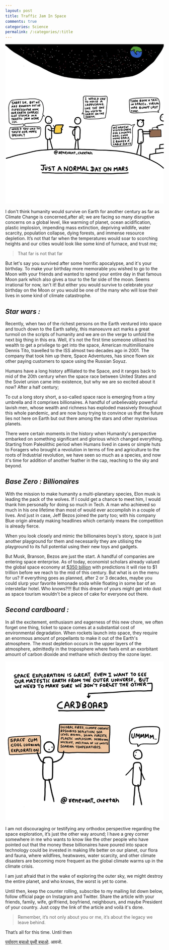 ```yaml
---
layout: post
title: Traffic Jam In Space
comments: true
categories: Science
permalink: /:categories/:title
---
```


![mars](/assets/posts_images/mars.png)

I don't think humanity would survive on Earth for another century as far as Climate Change is concerned,after all; we are facing so many disruptive concerns on a global level, like warming of planet, ocean acidification, plastic implosion, impending mass extinction, depriving wildlife, water scarcity, population collapse, dying forests, and immense resource depletion. It’s not that far when the temperatures would soar to scorching heights and our cities would look like some kind of furnace, and trust me;

> That far is not that far

But let's say you survived after some horrific apocalypse, and it's your birthday. To make your birthday more memorable you wished to go to the Moon with your friends and wanted to spend your entire day in that famous Moon park which also gives a tour to the far side of the moon. Seems irrational for now, isn't it! But either you would survive to celebrate your birthday on the Moon or you would be one of the many who will lose their lives in some kind of climate catastrophe.

## ***Star wars :***

Recently, when two of the richest persons on the Earth ventured into space and touch down to the Earth safely, this manoeuvre act marks a great turmoil on the scripts of humanity and we are on the verge to unfold the next big thing in this era. Well, it's not the first time someone utilised his wealth to get a privilege to get into the space, American multimillionaire Dennis Tito, travelled to the ISS almost two decades ago in 2001. The company that took him up there, Space Adventures, has since flown six other paying customers to space using the Russian Soyuz.

Humans have a long history affiliated to the Space, and it ranges back to mid of the 20th century when the space race between United States and the Soviet union came into existence, but why we are so excited about it now? After a half century;

To cut a long story short, a so-called space race is emerging from a tiny umbrella and it comprises billionaires. A handful of unbelievably powerful lavish men, whose wealth and richness has exploded massively throughout this whole pandemic, and are now busy trying to convince us that the future lies not here on Earth but out there among the stars and other mysterious planets.

There were certain moments in the history when Humanity's perspective embarked on something significant and glorious which changed everything. Starting from Paleolithic period when Humans lived in caves or simple huts to Foragers who brought a revolution in terms of fire and agriculture to the roots of Industrial revolution, we have seen so much as a species, and now it's time for addition of another feather in the cap, reaching to the sky and beyond.

## ***Base Zero : Billionaires***

With the mission to make humanity a multi-planetary species, Elon musk is leading the pack of the wolves. If I could get a chance to meet him, I would thank him personally for doing so much in Tech. A man who achieved so much in his one lifetime than most of would ever accomplish in a couple of lives. And just in case, Jeff Bezos joined the party too; with his company Blue origin already making headlines which certainly means the competition is already fierce.

When you look closely and mimic the billionaires boys's story, space is just another playground for them and necessarily they are utilising the playground to its full potential using their new toys and gadgets.

But Musk, Branson, Bezos are just the start. A handful of companies are entering space enterprise. As of today, economist scholars already valued the global space economy at [$350 billion](https://spacenews.com/a-trillion-dollar-space-industry-will-require-new-markets/) with predictions it will rise to $1 trillion before we reach to the mid of this century. But what is on the menu for us? If everything goes as planned, after 2 or 3 decades, maybe you could slurp your favorite lemonade soda while floating in some bar of an interstellar hotel. Who knows?!!! But this dream of yours might get into dust as space tourism wouldn't be a piece of cake for everyone out there.

## ***Second cardboard :***

In all the excitement, enthusiasm and eagerness of this new chore, we often forget one thing, ticket to space comes at a substantial cost of environmental degradation. When rockets launch into space, they require an enormous amount of propellants to make it out of the Earth's atmosphere. The most depletion occurs in the upper layers of the atmosphere, admittedly in the troposphere where fuels emit an exorbitant amount of carbon dioxide and methane which destroy the ozone layer.

![cardboard](/assets/posts_images/cardboard.png)

I am not discouraging or testifying any orthodox perspective regarding the space exploration, it’s just the other way around; I have a grey corner somewhere in me who wants to know like the other people who have pointed out that the money these billionaires have poured into space technology could be invested in making life better on our planet, our flora and fauna, where wildfires, heatwaves, water scarcity, and other climate disasters are becoming more frequent as the global climate warms up in the climate crisis.

I am just afraid that in the wake of exploring the outer sky, we might destroy the entire planet, and who knows, the worst is yet to come.

Until then, keep the counter rolling, subscribe to my mailing list down below, follow official page on Instagram and Twitter. Share the article with your friends, family, wife, girlfriend, boyfriend, neighbours, and maybe President of your country. Just copy the link of the article and voilà it's done.

> Remember, it’s not only about you or me, it’s about the legacy we leave behind.

That’s all for this time. Until then

[पर्यावरण बचाओ पृथ्वी बचाओ](https://youtu.be/dbCR0KSU52g). आवजो.
